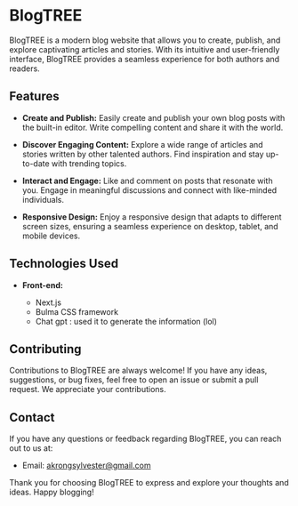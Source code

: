 # BlogTREE

BlogTREE is a modern blog website that allows you to create, publish, and explore captivating articles and stories. With its intuitive and user-friendly interface, BlogTREE provides a seamless experience for both authors and readers.

## Features

- **Create and Publish:** Easily create and publish your own blog posts with the built-in editor. Write compelling content and share it with the world.

- **Discover Engaging Content:** Explore a wide range of articles and stories written by other talented authors. Find inspiration and stay up-to-date with trending topics.

- **Interact and Engage:** Like and comment on posts that resonate with you. Engage in meaningful discussions and connect with like-minded individuals.

- **Responsive Design:** Enjoy a responsive design that adapts to different screen sizes, ensuring a seamless experience on desktop, tablet, and mobile devices.

## Technologies Used

- **Front-end:**
 
  - Next.js
  - Bulma CSS framework
  - Chat gpt : used it to generate the information  (lol)


## Contributing

Contributions to BlogTREE are always welcome! If you have any ideas, suggestions, or bug fixes, feel free to open an issue or submit a pull request. We appreciate your contributions.


## Contact

If you have any questions or feedback regarding BlogTREE, you can reach out to us at:

- Email: akrongsylvester@gmail.com

Thank you for choosing BlogTREE to express and explore your thoughts and ideas. Happy blogging!
